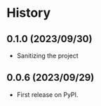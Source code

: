 # History

## 0.1.0 (2023/09/30)

- Sanitizing the project

## 0.0.6 (2023/09/29)

- First release on PyPI.

